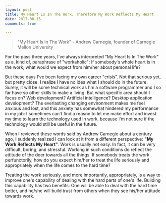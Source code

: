 ```yaml
---
layout: post
title: My Heart Is In The Work, Therefore My Work Reflects My Heart
date: 2017-08-15
comments: true

---
```


> "My Heart Is In The Work" - Andrew Carnegie, founder of Carnegie Mellon University

For the pass three years, I've always interpreted "My Heart Is In The Work" as a, kind of, paraphrase of "workaholic": If somebody's whole heart is in the work, what would we expect from him/her about personal life?

But these days I've been facing my own career "crisis". Not that serious yet, but pretty close. I realize I have no idea what I should do in the future. Surely, it will be some technical work as I'm a software programmer and I so far have so other skills to make a living. But what specific area should I focus on? Web development? Artificial intelligence? Desktop application development? The everlasting changing environment makes me feel anxious and lost, and this anxiety has somewhat hindered my performance in my job: I sometimes can't find a reason to let me make effort and invest my time to learn the technology used in work, because I'm not sure if the technology would still be useful in the future.

When I reviewed these words said by Andrew Carnegie about a century ago, I suddenly realized I can look at it from a different perspective: **"My Work Reflects My Heart"**. Work is usually not easy. In fact, it can be very difficult, boring, and stressful. Working in such conditions do reflect the attitude of the doer towards all the things. If somebody treats the work perfunctorily, how do you expect him/her to treat the life seriously and appropriately when the life comes to the hard time?

Treating the work seriously, and more importantly, appropriately, is a way to improve one's capability of dealing with the hard parts of one's life. Building this capability has two benefits: One will be able to deal with the hard time better, and he/she will build trust from others when they see his/her attitude towards work.
